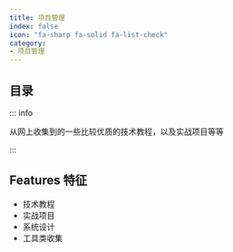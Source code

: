 ```yaml
---
title: 项目管理
index: false
icon: "fa-sharp fa-solid fa-list-check"
category:
- 项目管理
---
```


## 目录

::: info

从网上收集到的一些比较优质的技术教程，以及实战项目等等

:::

## Features 特征

+ 技术教程
+ 实战项目
+ 系统设计
+ 工具类收集






